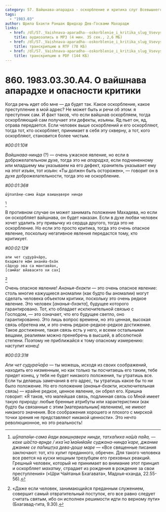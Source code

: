 ```yaml
---
category: 57. Вайшнава-апарадха - оскорбление и критика слуг Всевышнего
tags:
  - "1983.03"
author: Шрила Бхакти Ракшак Шридхар Дев-Госвами Махарадж
links:
  - href: /dl/57._Vaishnava-aparadha--oskorblenie_i_kritika_slug_Vsevyshnego/860_1983.03.30.A4_SridharMj_O_vayshnava_aparadhe_i_opasnosti_kritiki.mp3
    title: аудиозапись в MP3 (4 мин. 35 сек., 2,6 МБ)
  - href: /dl/57._Vaishnava-aparadha--oskorblenie_i_kritika_slug_Vsevyshnego/860_1983.03.30.A4_SridharMj_O_vayshnava_aparadhe_i_opasnosti_kritiki.rtf
    title: транскрипцию в RTF (78 КБ)
  - href: /dl/57._Vaishnava-aparadha--oskorblenie_i_kritika_slug_Vsevyshnego/860_1983.03.30.A4_SridharMj_O_vayshnava_aparadhe_i_opasnosti_kritiki.pdf
    title: транскрипцию в PDF (144 КБ)
---
```


# 860. 1983.03.30.A4. О вайшнава апарадхе и опасности критики

Когда речь идет обо мне — да будет так. Какое оскорбление, какое преступление в мой адрес? Не может быть и речи об этом: я преступник сам. И факт таков, что если вайшнав оскорбляем, тогда оскорбляющий сам получает эти дефекты, изъяны. Яд пьет он, яд, отрава передается. Если человек выше оскорблений и его оскорбляют, тогда тот, кто оскорбляет, принимает в себя эту скверну, а тот, кого оскорбляют, становится более чистым.

*#00:01:10#*

*Вайшнава-нинда* (?) — очень ужасное явление, но если в доброжелательном духе, тогда это не *апарадха*, если подчиненному или младшему мы указываем на его дефект, хранитель указывает ему на этот изъян, тот изъян: «Ты должен быть осторожен», — говорит он в духе доброжелательности, тогда это не оскорбление.

*#00:01:36#*

    ш́ӯлапа̄н̣и-сама йади ваиш̣н̣авере нинде
[^_ftn1]

В противном случае он может занимать положение Махадева, но если он оскорбляет вайшнава, он будет наказан. Если в духе любви человек хочет удалить эту привычку из сердца другого, тогда это не оскорбление. Но если это просто критика, тогда это очень опасное явление, поскольку негативное явления передастся тому, кто критикует.

*#00:02:12#*

    апи чет судура̄ча̄ро,
    бхаджате ма̄м ананйа-бха̄к
    са̄дхур эва са мантавйах̣,
    [самйаг вйавасито хи сах̣]
[^_ftn2]

Очень опасное явление! *Ананья-бхакти* — это очень опасное явление: столь многие кажущиеся аномалии (как будто бы аномалии) могут сделать человека объектом критики, поскольку это очень редкое явление. Это человек [*ананья-бхакта*], будущее которого гарантировано. Тот, кто обладает исключительной связью с Господом, — это означает, что его будущее светло, оно гарантированно. Это лишь вопрос времени, но это ценная, высокая связь обретена им, и это очень редкое-редкое-редкое достижение. Такое достижение, такая связь есть у него, и всеми остальными вещами, реалиями можно пренебречь в высшей, в абсолютной степени. Поэтому не приближайся к тому опасному измерению: наступит конец!

*#00:03:31#*

*Апи чет судура̄ча̄ро* — ты можешь, исходя из своих соображений, находить его низменным, но как только ты посчитаешь его таким, тебе придет конец, у тебя не будет никакого положения, ты утратишь все. Если ты делаешь замечания в его адрес, ты утратишь какое бы то ни было положение. Но его положение (*ананья-бхакти*, исключительная связь) — крайне редкое, ценное явление, он обрел его. Кришна говорит: «Я таков, что малейшая связь, подлинная связь со Мной имеет такую природу: любые бренные атрибуты или характеристики (как будто бы связанные с этим [материальным] явлением), не имеют никакого значения. Все соображения хорошего и плохого с мирской точки зрения не представляют никакой ценности». Это нечто революционное, но это реальность!



[^_ftn1]: *ш́ӯлапа̄н̣и-сама йади ваиш̣н̣авере нинде, татха̄пиха на̄ш́а па̄йа, — кахе ш́а̄ста-врн̣де / иха̄ на̄ ма̄нийа̄йе суджана-нинда̄ каре, джанме джанме се па̄пиш̣т̣ха дева-дош̣е маре* — «Все священные писания заключают: тот, кто хулит преданного, обречен. Для такого человека все рвется на куски мощным трезубцем его греховных реакций. Грешный человек, который не принимает во внимание этот принцип и оскорбляет *махатму*, страдает из рождения в рождение за свои преступления» («Шри Чайтанья Бхагавата», Мадхья-кханда, 22.55-56).

[^_ftn2]: «Даже если человек, занимающийся преданным служением, совершит самый отвратительный поступок, его все равно следует считать святым, ибо он исполнен решимости идти по верному пути» (Бхагавад-гита, 9.30).

